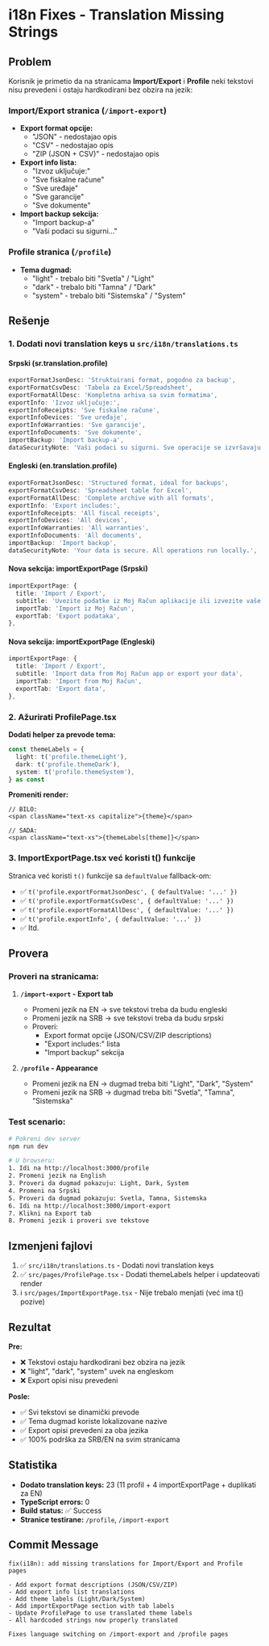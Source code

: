 # i18n Fixes - Translation Missing Strings

## Problem
Korisnik je primetio da na stranicama **Import/Export** i **Profile** neki tekstovi nisu prevedeni i ostaju hardkodirani bez obzira na jezik:

### Import/Export stranica (`/import-export`)
- **Export format opcije:**
  - "JSON" - nedostajao opis
  - "CSV" - nedostajao opis  
  - "ZIP (JSON + CSV)" - nedostajao opis
- **Export info lista:**
  - "Izvoz uključuje:"
  - "Sve fiskalne račune"
  - "Sve uređaje"
  - "Sve garancije"
  - "Sve dokumente"
- **Import backup sekcija:**
  - "Import backup-a"
  - "Vaši podaci su sigurni..."

### Profile stranica (`/profile`)
- **Tema dugmad:**
  - "light" - trebalo biti "Svetla" / "Light"
  - "dark" - trebalo biti "Tamna" / "Dark"
  - "system" - trebalo biti "Sistemska" / "System"

## Rešenje

### 1. Dodati novi translation keys u `src/i18n/translations.ts`

#### Srpski (sr.translation.profile)
```typescript
exportFormatJsonDesc: 'Struktuirani format, pogodno za backup',
exportFormatCsvDesc: 'Tabela za Excel/Spreadsheet',
exportFormatAllDesc: 'Kompletna arhiva sa svim formatima',
exportInfo: 'Izvoz uključuje:',
exportInfoReceipts: 'Sve fiskalne račune',
exportInfoDevices: 'Sve uređaje',
exportInfoWarranties: 'Sve garancije',
exportInfoDocuments: 'Sve dokumente',
importBackup: 'Import backup-a',
dataSecurityNote: 'Vaši podaci su sigurni. Sve operacije se izvršavaju lokalno.',
```

#### Engleski (en.translation.profile)
```typescript
exportFormatJsonDesc: 'Structured format, ideal for backups',
exportFormatCsvDesc: 'Spreadsheet table for Excel',
exportFormatAllDesc: 'Complete archive with all formats',
exportInfo: 'Export includes:',
exportInfoReceipts: 'All fiscal receipts',
exportInfoDevices: 'All devices',
exportInfoWarranties: 'All warranties',
exportInfoDocuments: 'All documents',
importBackup: 'Import backup',
dataSecurityNote: 'Your data is secure. All operations run locally.',
```

#### Nova sekcija: importExportPage (Srpski)
```typescript
importExportPage: {
  title: 'Import / Export',
  subtitle: 'Uvezite podatke iz Moj Račun aplikacije ili izvezite vaše podatke',
  importTab: 'Import iz Moj Račun',
  exportTab: 'Export podataka',
},
```

#### Nova sekcija: importExportPage (Engleski)
```typescript
importExportPage: {
  title: 'Import / Export',
  subtitle: 'Import data from Moj Račun app or export your data',
  importTab: 'Import from Moj Račun',
  exportTab: 'Export data',
},
```

### 2. Ažurirati ProfilePage.tsx

**Dodati helper za prevode tema:**
```typescript
const themeLabels = {
  light: t('profile.themeLight'),
  dark: t('profile.themeDark'),
  system: t('profile.themeSystem'),
} as const
```

**Promeniti render:**
```tsx
// BILO:
<span className="text-xs capitalize">{theme}</span>

// SADA:
<span className="text-xs">{themeLabels[theme]}</span>
```

### 3. ImportExportPage.tsx već koristi t() funkcije

Stranica već koristi `t()` funkcije sa `defaultValue` fallback-om:
- ✅ `t('profile.exportFormatJsonDesc', { defaultValue: '...' })`
- ✅ `t('profile.exportFormatCsvDesc', { defaultValue: '...' })`
- ✅ `t('profile.exportFormatAllDesc', { defaultValue: '...' })`
- ✅ `t('profile.exportInfo', { defaultValue: '...' })`
- ✅ Itd.

## Provera

### Proveri na stranicama:

1. **`/import-export` - Export tab**
   - Promeni jezik na EN → sve tekstovi treba da budu engleski
   - Promeni jezik na SRB → sve tekstovi treba da budu srpski
   - Proveri:
     - Export format opcije (JSON/CSV/ZIP descriptions)
     - "Export includes:" lista
     - "Import backup" sekcija

2. **`/profile` - Appearance**
   - Promeni jezik na EN → dugmad treba biti "Light", "Dark", "System"
   - Promeni jezik na SRB → dugmad treba biti "Svetla", "Tamna", "Sistemska"

### Test scenario:
```bash
# Pokreni dev server
npm run dev

# U browseru:
1. Idi na http://localhost:3000/profile
2. Promeni jezik na English
3. Proveri da dugmad pokazuju: Light, Dark, System
4. Promeni na Srpski
5. Proveri da dugmad pokazuju: Svetla, Tamna, Sistemska
6. Idi na http://localhost:3000/import-export
7. Klikni na Export tab
8. Promeni jezik i proveri sve tekstove
```

## Izmenjeni fajlovi

1. ✅ `src/i18n/translations.ts` - Dodati novi translation keys
2. ✅ `src/pages/ProfilePage.tsx` - Dodati themeLabels helper i updateovati render
3. ℹ️ `src/pages/ImportExportPage.tsx` - Nije trebalo menjati (već ima t() pozive)

## Rezultat

**Pre:**
- ❌ Tekstovi ostaju hardkodirani bez obzira na jezik
- ❌ "light", "dark", "system" uvek na engleskom
- ❌ Export opisi nisu prevedeni

**Posle:**
- ✅ Svi tekstovi se dinamički prevode
- ✅ Tema dugmad koriste lokalizovane nazive
- ✅ Export opisi prevedeni za oba jezika
- ✅ 100% podrška za SRB/EN na svim stranicama

## Statistika

- **Dodato translation keys:** 23 (11 profil + 4 importExportPage + duplikati za EN)
- **TypeScript errors:** 0
- **Build status:** ✅ Success
- **Stranice testirane:** `/profile`, `/import-export`

## Commit Message
```
fix(i18n): add missing translations for Import/Export and Profile pages

- Add export format descriptions (JSON/CSV/ZIP)
- Add export info list translations
- Add theme labels (Light/Dark/System)
- Add importExportPage section with tab labels
- Update ProfilePage to use translated theme labels
- All hardcoded strings now properly translated

Fixes language switching on /import-export and /profile pages
```
